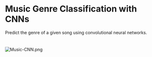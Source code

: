 # Music Genre Classification with CNNs
 Predict the genre of a given song using convolutional neural networks.
#
<img src="https://imgbbb.com/images/2020/01/14/Music-CNN.png" alt="Music-CNN.png" border="0" />
